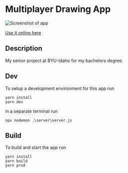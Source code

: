 # Multiplayer Drawing App

![Screenshot of app](https://cdn.discordapp.com/attachments/341062771263143938/994739652500140052/unknown.png)

[Use it online here](http://multiplayer-drawing-app.herokuapp.com/)

## Description

My senior project at BYU-Idaho for my bachelors degree. 

## Dev

To setup a development environment for this app run

```
yarn install
yarn dev
```

in a separate terminal run 

```
npx nodemon .\server\server.js
```

## Build

To build and start the app run

```
yarn install
yarn build
yarn prod
```